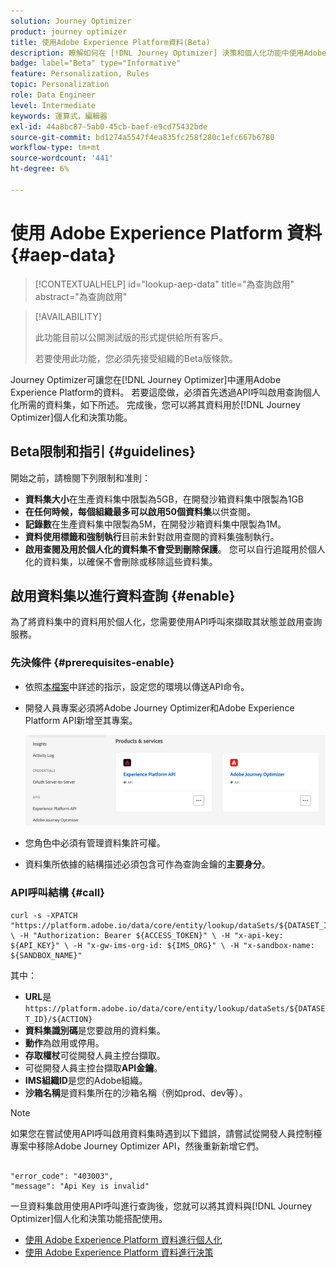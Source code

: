 ```yaml
---
solution: Journey Optimizer
product: journey optimizer
title: 使用Adobe Experience Platform資料(Beta)
description: 瞭解如何在 [!DNL Journey Optimizer] 決策和個人化功能中使用Adobe Experience Platform資料集。
badge: label="Beta" type="Informative"
feature: Personalization, Rules
topic: Personalization
role: Data Engineer
level: Intermediate
keywords: 運算式，編輯器
exl-id: 44a8bc87-5ab0-45cb-baef-e9cd75432bde
source-git-commit: bd1274a5547f4ea835fc258f280c1efc667b6780
workflow-type: tm+mt
source-wordcount: '441'
ht-degree: 6%

---
```


# 使用 Adobe Experience Platform 資料 {#aep-data}

>[!CONTEXTUALHELP]
>id="lookup-aep-data"
>title="為查詢啟用"
>abstract="為查詢啟用"

>[!AVAILABILITY]
>
>此功能目前以公開測試版的形式提供給所有客戶。
>
>若要使用此功能，您必須先接受組織的Beta版條款。

Journey Optimizer可讓您在[!DNL Journey Optimizer]中運用Adobe Experience Platform的資料。 若要這麼做，必須首先透過API呼叫啟用查詢個人化所需的資料集，如下所述。 完成後，您可以將其資料用於[!DNL Journey Optimizer]個人化和決策功能。

## Beta限制和指引 {#guidelines}

開始之前，請檢閱下列限制和准則：

* **資料集大小**&#x200B;在生產資料集中限製為5GB，在開發沙箱資料集中限製為1GB
* **在任何時候，每個組織最多可以啟用50個資料集**&#x200B;以供查閱。
* **記錄數**&#x200B;在生產資料集中限製為5M，在開發沙箱資料集中限製為1M。
* **資料使用標籤和強制執行**&#x200B;目前未針對啟用查閱的資料集強制執行。
* **啟用查閱及用於個人化的資料集不會受到刪除保護**。 您可以自行追蹤用於個人化的資料集，以確保不會刪除或移除這些資料集。

## 啟用資料集以進行資料查詢 {#enable}

為了將資料集中的資料用於個人化，您需要使用API呼叫來擷取其狀態並啟用查詢服務。

### 先決條件 {#prerequisites-enable}

* 依照[本檔案](https://developer.adobe.com/journey-optimizer-apis/references/authentication/)中詳述的指示，設定您的環境以傳送API命令。
* 開發人員專案必須將Adobe Journey Optimizer和Adobe Experience Platform API新增至其專案。

  ![](assets/aep-data-api.png)

* 您角色中必須有管理資料集許可權。
* 資料集所依據的結構描述必須包含可作為查詢金鑰的&#x200B;**主要身分**。

### API呼叫結構 {#call}

```
curl -s -XPATCH "https://platform.adobe.io/data/core/entity/lookup/dataSets/${DATASET_ID}/${ACTION}" \ -H "Authorization: Bearer ${ACCESS_TOKEN}" \ -H "x-api-key: ${API_KEY}" \ -H "x-gw-ims-org-id: ${IMS_ORG}" \ -H "x-sandbox-name: ${SANDBOX_NAME}"
```

其中：

* **URL**&#x200B;是`https://platform.adobe.io/data/core/entity/lookup/dataSets/${DATASET_ID}/${ACTION}`
* **資料集識別碼**&#x200B;是您要啟用的資料集。
* **動作**&#x200B;為啟用或停用。
* **存取權杖**&#x200B;可從開發人員主控台擷取。
* 可從開發人員主控台擷取&#x200B;**API金鑰**。
* **IMS組織ID**&#x200B;是您的Adobe組織。
* **沙箱名稱**&#x200B;是資料集所在的沙箱名稱（例如prod、dev等）。

>[!NOTE]
>
>如果您在嘗試使用API呼叫啟用資料集時遇到以下錯誤，請嘗試從開發人員控制檯專案中移除Adobe Journey Optimizer API，然後重新新增它們。
>
>```
>
>"error_code": "403003", 
>"message": "Api Key is invalid"
>
>```

一旦資料集啟用使用API呼叫進行查詢後，您就可以將其資料與[!DNL Journey Optimizer]個人化和決策功能搭配使用。

* [使用 Adobe Experience Platform 資料進行個人化](../personalization/aep-data-perso.md)
* [使用 Adobe Experience Platform 資料進行決策](../experience-decisioning/aep-data-exd.md)
